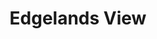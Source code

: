 ---
title: "Edgelands View"
video:
    src: https://vimeo.com/716359310
    id: 716359310
    type: vimeo
image:
    src: /assets/videography/edgelands_view.avif
    alt: 

---